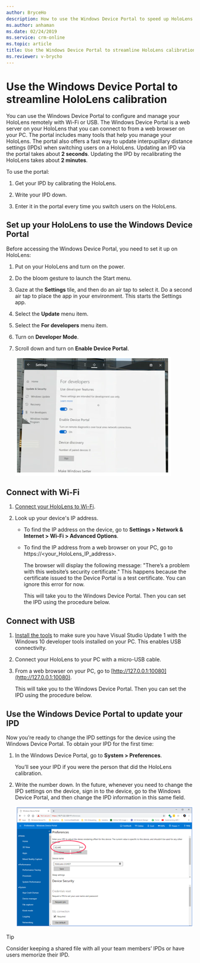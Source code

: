 ```yaml
---
author: BryceHo
description: How to use the Windows Device Portal to speed up HoloLens calibration when working with Dynamics 365 Guides (Preview)
ms.author: anhaman
ms.date: 02/24/2019
ms.service: crm-online
ms.topic: article
title: Use the Windows Device Portal to streamline HoloLens calibration
ms.reviewer: v-brycho
---
```


# Use the Windows Device Portal to streamline HoloLens calibration
 
You can use the Windows Device Portal to configure and manage your HoloLens remotely with Wi-Fi or USB. The Windows Device Portal is a web server on your HoloLens that you can connect to from a web browser on your PC. The portal includes many tools that help you manage your HoloLens. The portal also offers a fast way to update interpupillary distance settings (IPDs) when switching users on a HoloLens. Updating an IPD via the portal takes about **2 seconds**. Updating the IPD by recalibrating the HoloLens takes about **2 minutes**.

To use the portal:

1. Get your IPD by calibrating the HoloLens. 

2. Write your IPD down.

3. Enter it in the portal every time you switch users on the HoloLens. 

## Set up your HoloLens to use the Windows Device Portal

Before accessing the Windows Device Portal, you need to set it up on HoloLens:

1.	Put on your HoloLens and turn on the power.

2.	Do the bloom gesture to launch the Start menu.

3.	Gaze at the **Settings** tile, and then do an air tap to select it. Do a second air tap to place the app in your environment. This starts the Settings app.

4.	Select the **Update** menu item.

5.	Select the **For developers** menu item.

6.	Turn on **Developer Mode**.

7.	Scroll down and turn on **Enable Device Portal**.

    ![Enable Device Portal setting)](media/developers-settings.PNG "Enable Device Portal setting")
 
## Connect with Wi-Fi

1.	[Connect your HoloLens to Wi-Fi](https://docs.microsoft.com/en-us/windows/mixed-reality/connecting-to-wi-fi-on-hololens).

2.	Look up your device's IP address.

    - To find the IP address on the device, go to **Settings > Network & Internet > Wi-Fi > Advanced Options**.
    
    - To find the IP address from a web browser on your PC, go to https://<your_HoloLens_IP_address>.
    
      The browser will display the following message: "There’s a problem with this website’s security certificate." This happens because the certificate issued to the Device Portal is a test certificate. You can ignore this error for now.

      This will take you to the Windows Device Portal. Then you can set the IPD using the procedure below.

## Connect with USB

1.	[Install the tools](https://docs.microsoft.com/en-us/windows/mixed-reality/install-the-tools) to make sure you have Visual Studio Update 1 with the Windows 10 developer tools installed on your PC. This enables USB connectivity.

2.	Connect your HoloLens to your PC with a micro-USB cable.

3.	From a web browser on your PC, go to [http://127.0.0.1:10080](http://127.0.0.1:10080).

    This will take you to the Windows Device Portal. Then you can set the IPD using the procedure below.

## Use the Windows Device Portal to update your IPD

Now you’re ready to change the IPD settings for the device using the Windows Device Portal. To obtain your IPD for the first time:

1.	In the Windows Device Portal, go to **System > Preferences**. 

    You’ll see your IPD if you were the person that did the HoloLens calibration.

2.	Write the number down. In the future, whenever you need to change the IPD settings on the device, sign in to the device, go to the Windows Device Portal, and then change the IPD information in this same field. 

    ![IPD setting)](media/ipd-setting.PNG "IPD setting")
 
> [!TIP]
> Consider keeping a shared file with all your team members’ IPDs or have users memorize their IPD. 


